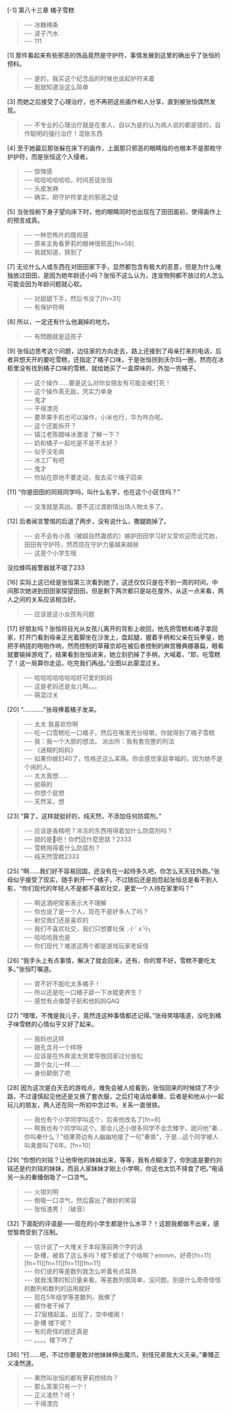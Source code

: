 
[-1] 第八十三章 橘子雪糕
>--- 冰糖辣条<br>
>--- 波子汽水<br>
>--- 111<br>

[1] 那件看起来有些邪恶的饰品竟然是守护符，事情发展到这里的确出乎了张恒的预料。
>--- 是的，我买这个纪念品的时候也说起护符来着<br>
>--- 我就知道没这么简单<br>

[3] 而她之后接受了心理治疗，也不再把这些画作和人分享，直到被张恒偶然发现。
>--- 不专业的心理治疗就是在害人，自以为是的认为病人说的都是错的，自作聪明的强行治疗！混账东西<br>

[4] 至于她最后那张躲在床下的画作，上面那只邪恶的眼睛指的也根本不是那枚守护护符，而是张恒这个入侵者。
>--- 惊悚感<br>
>--- 哈哈哈哈哈哈，时间恶徒张恒<br>
>--- 头皮发麻<br>
>--- 确实，把守护符拿走的邪恶之徒<br>

[5] 当张恒俯下身子望向床下时，他的眼睛同时也出现在了田田面前，使得画作上的预言成真。
>--- 一种恐怖片的既视感<br>
>--- 原来主角看萝莉的眼神很邪恶[fn=58]<br>
>--- 我就知道，猜到了<br>

[7] 无论什么人或东西在对田田家下手，显然都包含有极大的恶意，但是为什么唯独放过田田，是因为她年龄还小吗？张恒不这么认为，连宠物狗都不放过的人怎么可能会因为年龄问题就心软。
>--- 对甜甜下手，然后书没了[fn=31]<br>
>--- 有保护符啊<br>

[8] 所以，一定还有什么他漏掉的地方。
>--- 有問題就是這孩子<br>

[9] 张恒边思考这个问题，边往家的方向走去，路上还接到了母亲打来的电话，后者异想天开的要吃雪糕，还指定了橘子口味，于是张恒拐到沃尔玛一圈，然而在冰柜里没有找到橘子口味的雪糕，就给她买了一盒原味的，外加一兜橘子。
>--- 这个操作……要是这么对你女朋友有可能会被打死！<br>
>--- 这个操作真无敌，凭实力单身<br>
>--- 鬼才<br>
>--- 干得漂亮<br>
>--- 要苹果手机也可以操作，小米也行，华为咋办呢。<br>
>--- 这个还能拆开？<br>
>--- 镇江老陈醋味冰激凌 了解一下？<br>
>--- 奶和橘子一起吃是不是不太好？<br>
>--- 似乎没毛病<br>
>--- 冰工厂有吧<br>
>--- 鬼才<br>
>--- 你站在原地不要走动，我去买个橘子回来<br>

[11] “你是田田的同班同学吗，叫什么名字，也在这个小区住吗？”
>--- 没准就是真凶，要不这过渡剧情出场人物太多了。<br>

[12] 后者闻言警惕的后退了两步，没有说什么，撒腿跑掉了。
>--- 会不会有小孩（被超自然蛊惑的）嫉妒田田学习好又受欢迎而诅咒她，田田有守护符，然而现在守护力量越来越弱<br>
>--- 这是个小学生哦

没拉蜂鸣报警器就不错了233<br>

[16] 实际上这已经是张恒第三次看到她了，这还仅仅只是在不到一周的时间，中间那次她进到田田家探望田田，但是剩下两次都只是站在屋外，从这一点来看，两人之间的关系应该相当好。
>--- 应该是这小女孩有问题<br>

[17] 好朋友吗？张恒将目光从女孩儿离开的背影上收回，他先把雪糕和橘子拿回家，打开门看到母亲正光着脚坐在沙发上，盘起腿，握着手柄和父亲在玩拳皇，她把手柄搓的啪啪作响，然而控制的草薙京却在被后者控制的麻宫雅典娜暴扁，眼看就要输掉游戏了，结果看到张恒进来，她立刻扔掉了手柄，大喊着，“耶，吃雪糕了！这一局算你走运，吃完我们再战。”企图以此蒙混过关。
>--- 哈哈哈哈哈哈哈好可爱的妈妈<br>
>--- 这是老妈还是女儿啊。。。<br>
>--- 萌混过关<br>

[20] “…………”张母捧着橘子发呆。
>--- 太太 我喜欢你啊<br>
>--- 吃一口雪糕吃一口橘子，然后在嘴里充分咀嚼，你就得到了橘子雪糕<br>
>--- 我：我一个大胆的想法。
派出所：我有套完整的刑法<br>
>--- 《迷糊的妈妈》<br>
>--- 如果你媳妇40了，性格还这么呆萌。你会感觉家庭幸福的，因为她不是个闹的人。<br>
>--- 太太我想……<br>
>--- 挺萌的<br>
>--- 你想个屁想<br>
>--- 天然呆，想<br>

[23] “算了，这样就挺好的，纯天然，不添加任何防腐剂。”
>--- 应该是香精吧？冷冻的东西用得着加什么防腐剂吗？<br>
>--- 說的是🍊吧！你們這什麼思路？2333<br>
>--- 雪糕用得着什么防腐剂？<br>
>--- 纯天然雪糕2333<br>

[25] “啊……我们好不容易回国，还没有在一起待多久吧，你怎么天天往外跑。”张母似乎接受了现实，随手剥开一个橘子，不过随后还是抱怨起张恒总是看不到人影，“你们现代的年轻人不是都不喜欢社交，更爱一个人待在家里吗？”
>--- 啊这酒吧常客表示大不理解<br>
>--- 你也说了是一个人，现在不是好多人了吗？<br>
>--- 射交我们还是喜欢的<br>
>--- 我们不喜欢社交，我们只想要社保╭(╯ε╰)╮<br>
>--- 哈哈哈我也是<br>
>--- 你们现代？难道这两个都是游戏玩家老妖怪<br>

[26] “我手头上有点事情，解决了就会回来，还有，你的胃不好，雪糕不要吃太多。”张恒叮嘱道。
>--- 胃不好不能吃太多橘子！<br>
>--- 所以还是吃一口橘子舔一下冰棍更养生？<br>
>--- 感觉有点像楚子航和他妈妈QAQ<br>

[27] “嘿嘿，不愧是我儿子，竟然连这种事情都还记得。”张母笑嘻嘻道，没吃到橘子味雪糕的心情似乎又好了起来。
>--- 我妈也这样<br>
>--- 跟孔含月一个样呀<br>
>--- 应该是在外奔波太劳累导致回家过分放松<br>
>--- 跟个女儿一样……<br>
>--- 身份颠倒了吧<br>

[28] 因为这次是白天去的游戏点，难免会被人给看到，张恒回来的时候绕了不少路，不过谨慎起见他还是又换了套衣服，之后打电话给秦臻，后者是和他从小一起玩儿的朋友，两人还在同一所初中念过书，关系一直很铁。
>--- 我也有个小学同学叫这个，后来他改名了[fn=8]<br>
>--- 啊我也有个同学叫这个。那会儿还小很多同学不会念臻字，就问他"秦…你叫秦什么？"结果旁边有人幽幽地接了一句"秦兽"，于是…这个同学被人叫禽兽叫了6年。[fn=10]<br>

[29] “你想约刘铭？让他带他的妹妹出来，等等，我有点糊涂了，你到底是要约刘铭还是约刘铭的妹妹，而且人家妹妹才刚上小学啊，你这也太饥不择食了吧。”电话另一头的秦臻倒吸了一口凉气。
>--- 火钳刘明<br>
>--- 倒吸一口凉气，然后露出了微妙的笑容<br>
>--- 张恒渣男！（破音）<br>

[32] 下面配的评语是——现在的小学生都是什么水平？！这题我都做不出来，感觉智商受到了压制。
>--- 估计说了一大堆关于本段落前两个字的话<br>
>--- 卧槽，被吞了这么多吗？楼下都说了个啥啊？emmm，好奇[fn=11][fn=11][fn=11][fn=11][fn=11]<br>
>--- 你们说的等差数列我怎么听着有点耳熟<br>
>--- 就我浅薄的知识量来看，等差数列很简单，没问题。别是什么奇奇怪怪的数列和数列的运用就好<br>
>--- 现在5年级学等差数列，我佛了<br>
>--- 被作者干掉了<br>
>--- 27层楼起盖，出现了，空中楼阁！<br>
>--- 卧槽 楼下呢？<br>
>--- 有的奇怪的题还真是<br>
>--- 。。。。楼下咋了<br>

[36] “行……吧，不过你要是敢对他妹妹伸出魔爪，别怪兄弟我大义灭亲。”秦臻正义凌然道。
>--- 果然叫张恒的都有萝莉控倾向？<br>
>--- 那么答案只有一个！<br>
>--- 正义凌然？呸！<br>
>--- 干得漂亮<br>

